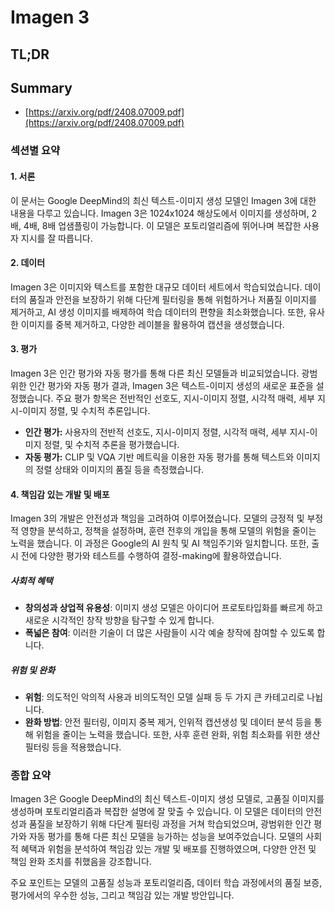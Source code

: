 # Imagen 3
## TL;DR
## Summary
- [https://arxiv.org/pdf/2408.07009.pdf](https://arxiv.org/pdf/2408.07009.pdf)

### 섹션별 요약

#### 1. 서론
이 문서는 Google DeepMind의 최신 텍스트-이미지 생성 모델인 Imagen 3에 대한 내용을 다루고 있습니다. Imagen 3은 1024x1024 해상도에서 이미지를 생성하며, 2배, 4배, 8배 업샘플링이 가능합니다. 이 모델은 포토리얼리즘에 뛰어나며 복잡한 사용자 지시를 잘 따릅니다. 

#### 2. 데이터
Imagen 3은 이미지와 텍스트를 포함한 대규모 데이터 세트에서 학습되었습니다. 데이터의 품질과 안전을 보장하기 위해 다단계 필터링을 통해 위험하거나 저품질 이미지를 제거하고, AI 생성 이미지를 배제하여 학습 데이터의 편향을 최소화했습니다. 또한, 유사한 이미지를 중복 제거하고, 다양한 레이블을 활용하여 캡션을 생성했습니다.

#### 3. 평가
Imagen 3은 인간 평가와 자동 평가를 통해 다른 최신 모델들과 비교되었습니다. 광범위한 인간 평가와 자동 평가 결과, Imagen 3은 텍스트-이미지 생성의 새로운 표준을 설정했습니다. 주요 평가 항목은 전반적인 선호도, 지시-이미지 정렬, 시각적 매력, 세부 지시-이미지 정렬, 및 수치적 추론입니다.
- **인간 평가:** 사용자의 전반적 선호도, 지시-이미지 정렬, 시각적 매력, 세부 지시-이미지 정렬, 및 수치적 추론을 평가했습니다.
- **자동 평가:** CLIP 및 VQA 기반 메트릭을 이용한 자동 평가를 통해 텍스트와 이미지의 정렬 상태와 이미지의 품질 등을 측정했습니다.

#### 4. 책임감 있는 개발 및 배포
Imagen 3의 개발은 안전성과 책임을 고려하여 이루어졌습니다. 모델의 긍정적 및 부정적 영향을 분석하고, 정책을 설정하며, 훈련 전후의 개입을 통해 모델의 위험을 줄이는 노력을 했습니다. 이 과정은 Google의 AI 원칙 및 AI 책임주기와 일치합니다. 또한, 출시 전에 다양한 평가와 테스트를 수행하여 결정-making에 활용하였습니다.

##### 사회적 혜택
- **창의성과 상업적 유용성**: 이미지 생성 모델은 아이디어 프로토타입화를 빠르게 하고 새로운 시각적인 창작 방향을 탐구할 수 있게 합니다.
- **폭넓은 참여**: 이러한 기술이 더 많은 사람들이 시각 예술 창작에 참여할 수 있도록 합니다.
##### 위험 및 완화
- **위험**: 의도적인 악의적 사용과 비의도적인 모델 실패 등 두 가지 큰 카테고리로 나뉩니다.
- **완화 방법**: 안전 필터링, 이미지 중복 제거, 인위적 캡션생성 및 데이터 분석 등을 통해 위험을 줄이는 노력을 했습니다. 또한, 사후 훈련 완화, 위험 최소화를 위한 생산 필터링 등을 적용했습니다.

### 종합 요약
Imagen 3은 Google DeepMind의 최신 텍스트-이미지 생성 모델로, 고품질 이미지를 생성하며 포토리얼리즘과 복잡한 설명에 잘 맞출 수 있습니다. 이 모델은 데이터의 안전성과 품질을 보장하기 위해 다단계 필터링 과정을 거쳐 학습되었으며, 광범위한 인간 평가와 자동 평가를 통해 다른 최신 모델을 능가하는 성능을 보여주었습니다. 모델의 사회적 혜택과 위험을 분석하여 책임감 있는 개발 및 배포를 진행하였으며, 다양한 안전 및 책임 완화 조치를 취했음을 강조합니다.

주요 포인트는 모델의 고품질 성능과 포토리얼리즘, 데이터 학습 과정에서의 품질 보증, 평가에서의 우수한 성능, 그리고 책임감 있는 개발 방안입니다.